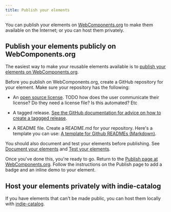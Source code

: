 ```yaml
---
title: Publish your elements
---
```


<!-- toc -->

You can publish your elements on [WebComponents.org](https://webcomponents.org) to make them available on the Internet; or you can host them privately.

## Publish your elements publicly on WebComponents.org

The easiest way to make your reusable elements available is to [publish your elements on WebComponents.org](https://www.webcomponents.org/publish).

Before you publish on WebComponents.org, create a GitHub repository for your element. Make sure your repository has the following:

* An [open source license](https://opensource.org/licenses/alphabetical). TODO how does the user communicate their license? Do they need a license file? Is this automated? Etc

* A tagged release. [See the GitHub documentation for advice on how to create a taggged release](https://help.github.com/articles/creating-releases/).

* A README file. Create a README.md for your repository. Here's a template you can use: [A template for Github READMEs (Markdown)](https://gist.github.com/zenorocha/4526327).

You should also document and test your elements before publishing. See [Document your elements](documentation) and [Test your elements](tests).

Once you've done this, you're ready to go. Return to the [Publish page at WebComponents.org](https://www.webcomponents.org/publish). Follow the instructions on the Publish page to add a badge and an inline demo to your element. 

## Host your elements privately with indie-catalog

If you have elements that can't be made public, you can host them locally with [indie-catalog](https://github.com/PolymerLabs/indie-catalog).





